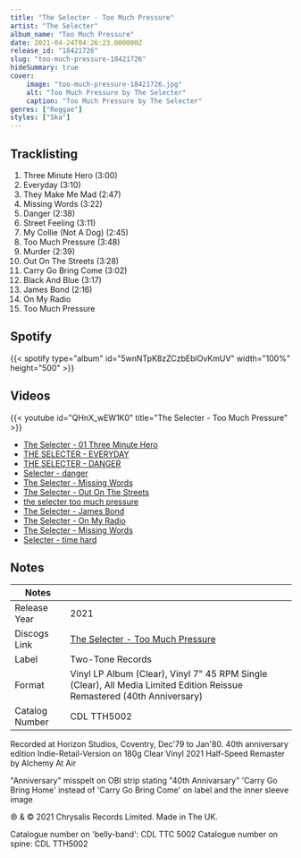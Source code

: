 ```yaml
---
title: "The Selecter - Too Much Pressure"
artist: "The Selecter"
album_name: "Too Much Pressure"
date: 2021-04-24T04:26:23.000000Z
release_id: "18421726"
slug: "too-much-pressure-18421726"
hideSummary: true
cover:
    image: "too-much-pressure-18421726.jpg"
    alt: "Too Much Pressure by The Selecter"
    caption: "Too Much Pressure by The Selecter"
genres: ["Reggae"]
styles: ["Ska"]
---
```


## Tracklisting
1. Three Minute Hero (3:00)
2. Everyday (3:10)
3. They Make Me Mad (2:47)
4. Missing Words (3:22)
5. Danger (2:38)
6. Street Feeling (3:11)
7. My Collie (Not A Dog) (2:45)
8. Too Much Pressure (3:48)
9. Murder (2:39)
10. Out On The Streets (3:28)
11. Carry Go Bring Come (3:02)
12. Black And Blue (3:17)
13. James Bond (2:16)
14. On My Radio
15. Too Much Pressure


## Spotify
{{< spotify type="album" id="5wnNTpK8zZCzbEblOvKmUV" width="100%" height="500" >}}



## Videos
{{< youtube id="QHnX_wEW1K0" title="The Selecter - Too Much Pressure" >}}
- [The Selecter - 01 Three Minute Hero](https://www.youtube.com/watch?v=DnjBRNLsMDg)
- [THE SELECTER - EVERYDAY](https://www.youtube.com/watch?v=OIpTEqK0W9E)
- [THE SELECTER - DANGER](https://www.youtube.com/watch?v=ckvX_gqcrxs)
- [Selecter - danger](https://www.youtube.com/watch?v=BjUeBGkum6A)
- [The Selecter - Missing Words](https://www.youtube.com/watch?v=G-1BbeXlNIw)
- [The Selecter - Out On The Streets](https://www.youtube.com/watch?v=JOecLj8Uw3s)
- [the selecter too much pressure](https://www.youtube.com/watch?v=I0A8vBmfzWU)
- [The Selecter - James Bond](https://www.youtube.com/watch?v=vfbx_oFeXww)
- [The Selecter - On My Radio](https://www.youtube.com/watch?v=EXKEa2N5-mo)
- [The Selecter - Missing Words](https://www.youtube.com/watch?v=BKELD7Rth0g)
- [Selecter - time hard](https://www.youtube.com/watch?v=dZbL7PVGjqg)

## Notes
| Notes          |             |
| ---------------| ----------- |
| Release Year   | 2021 |
| Discogs Link   | [The Selecter - Too Much Pressure](https://www.discogs.com/release/18421726-The-Selecter-Too-Much-Pressure) |
| Label          | Two-Tone Records |
| Format         | Vinyl LP Album (Clear), Vinyl 7" 45 RPM Single (Clear), All Media Limited Edition Reissue Remastered (40th Anniversary) |
| Catalog Number | CDL TTH5002 |

Recorded at Horizon Studios, Coventry, Dec'79 to Jan'80.
40th anniversary edition Indie-Retail-Version on 180g Clear Vinyl
2021 Half-Speed Remaster by Alchemy At Air

"Anniversary" misspelt on OBI strip stating "40th Annivarsary"
'Carry Go Bring Home' instead of 'Carry Go Bring Come' on label and the inner sleeve image

℗ & © 2021 Chrysalis Records Limited. Made in The UK.

Catalogue number on 'belly-band': CDL TTC 5002
Catalogue number on spine: CDL TTH5002
